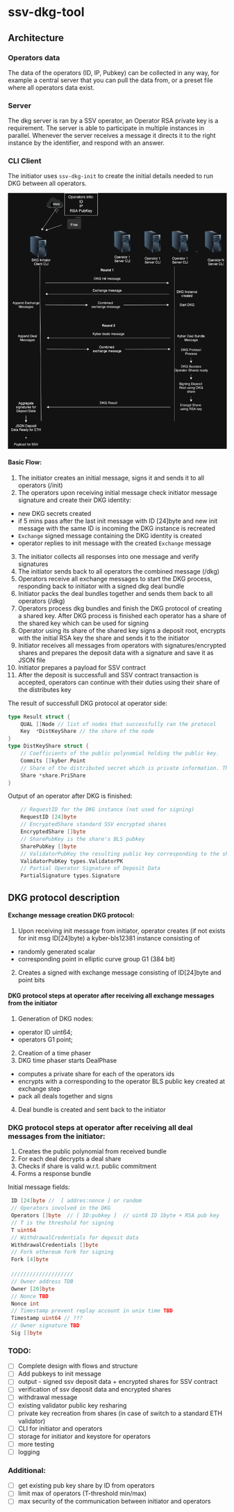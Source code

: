 # ssv-dkg-tool

## Architecture

### Operators data 

The data of the operators (ID, IP, Pubkey) can be collected in any way, for example a central server that you can pull the data from, or a preset file where all operators data exist.

### Server

The dkg server is ran by a SSV operator, an Operator RSA private key is a requirement. 
The server is able to participate in multiple instances in parallel. 
Whenever the server receives a message it directs it to the right instance by the identifier, and respond with an answer.

### CLI Client

The initiator uses `ssv-dkg-init` to create the initial details needed to run DKG between all operators.

![flow](./imgs/DKGinit.drawio.png)

#### Basic Flow:

1. The initiator creates an initial message, signs it and sends it to all operators (/init)
2. The operators upon receiving initial message check initiator message signature and create their DKG identity:
 - new DKG secrets created 
 - if 5 mins pass after the last init message with ID [24]byte and new init message with the same ID is incoming the DKG instance is recreated 
 - `Exchange` signed message containing the DKG identity is created
 - operator replies to init message with the created `Exchange` message
3. The initiator collects all responses into one message and verify signatures
4. The initiator  sends back to all operators the combined message (/dkg)
5. Operators receive all exchange messages to start the DKG process, responding back to initiator with a signed dkg deal bundle
6. Initiator packs the deal bundles together and sends them back to all operators (/dkg)
7. Operators process dkg bundles and finish the DKG protocol of creating a shared key. After DKG process is finished each operator has a share of the shared key which can be used for signing
8. Operator using its share of the shared key signs a deposit root, encrypts with the initial RSA key the share and sends it to the initiator 
9. Initiator receives all messages from operators with signatures/encrypted shares and prepares the deposit data with a signature and save it as JSON file
10. Initiator prepares a payload for SSV contract
11. After the deposit is successfull and SSV contract transaction is accepted, operators can continue with their duties using their share of the distributes key

The result of successfull DKG protocol at operator side:
```go
type Result struct {
	QUAL []Node // list of nodes that successfully ran the protocol
	Key  *DistKeyShare // the share of the node 
}
type DistKeyShare struct {
    // Coefficients of the public polynomial holding the public key.
    Commits []kyber.Point
    // Share of the distributed secret which is private information. This will be used to sign. All sigs can be aggregated to create a T-threshold signature 
    Share *share.PriShare
}
```

Output of an operator after DKG is finished:
```go
	// RequestID for the DKG instance (not used for signing)
	RequestID [24]byte
	// EncryptedShare standard SSV encrypted shares
	EncryptedShare []byte
	// SharePubKey is the share's BLS pubkey
	SharePubKey []byte
	// ValidatorPubKey the resulting public key corresponding to the shared private key
	ValidatorPubKey types.ValidatorPK
	// Partial Operator Signature of Deposit Data
	PartialSignature types.Signature
```
## DKG protocol description
#### Exchange message creation DKG protocol:
1. Upon receiving init message from initiator, operator creates (if not exists for init msg ID[24]byte) a kyber-bls12381 instance consisting of
- randomly generated scalar
- corresponding point in elliptic curve group G1 (384 bit)
2. Creates a signed with  exchange message consisting of ID[24]byte and point bits

#### DKG protocol steps at operator after receiving all exchange messages from the initiator
1. Generation of DKG nodes: 
- operator ID uint64; 
- operators G1 point;
2. Creation of a time phaser
3. DKG time phaser starts DealPhase
 - computes a private share for each of the operators ids
 - encrypts with a corresponding to the operator BLS public key created at exchange step
 - pack all deals together and signs 
4. Deal bundle is created and sent back to the initiator

### DKG protocol steps at operator after receiving all deal messages from the initiator:
1. Creates the public polynomial from received bundle
2. For each deal decrypts a deal share
3. Checks if share is valid w.r.t. public commitment
4. Forms a response bundle 

Initial message fields:

```go
 ID [24]byte //  [ addres:nonce ] or random
 // Operators involved in the DKG
 Operators []byte  // [ ID:pubkey ]  // uint8 ID 1byte + RSA pub key
 // T is the threshold for signing
 T uint64
 // WithdrawalCredentials for deposit data
 WithdrawalCredentials []byte
 // Fork ethereum fork for signing
 Fork [4]byte

 ////////////////////
 // Owner address TDB
 Owner [20]byte
 // Nonce TBD
 Nonce int 
 // Timestamp prevent replay account in unix time TBD
 Timestamp uint64 // ??? 
 // Owner signature TBD
 Sig []byte
```

### TODO: 
- [ ] Complete design with flows and structure
- [ ] Add pubkeys to init message
- [ ] output - signed ssv deposit data + encrypted shares for SSV contract
- [ ] verification of ssv deposit data and encrypted shares
- [ ] withdrawal message
- [ ] existing validator public key resharing
- [ ] private key recreation from shares (in case of switch to a standard ETH validator)
- [ ] CLI for initiator and operators
- [ ] storage for initiator and keystore for operators
- [ ] more testing
- [ ] logging

### Additional:
- [ ] get existing pub key share by ID from operators
- [ ] limit max of operators (T-threshold min/max)
- [ ] max security of the communication between initiator and operators
